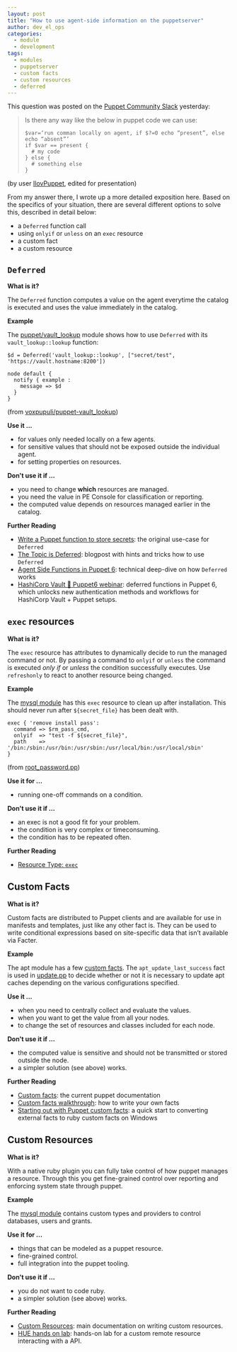 ```yaml
---
layout: post
title: "How to use agent-side information on the puppetserver"
author: dev_el_ops
categories:
  - module
  - development
tags:
  - modules
  - puppetserver
  - custom facts
  - custom resources
  - deferred
---
```


This question was posted on the [Puppet Community Slack](https://slack.puppet.com/) yesterday:

> Is there any way like the below in puppet code we can use:
> ```
> $var=‘run comman locally on agent, if $?=0 echo “present”, else echo “absent”’
> if $var == present {
>   # my code
> } else {
>   # something else
> }
> ```
(by user [IlovPuppet](https://app.slack.com/team/URGFPBS0N), edited for presentation)

From my answer there, I wrote up a more detailed exposition here.
Based on the specifics of your situation,
there are several different options to solve this,
described in detail below:

* a `Deferred` function call
* using `onlyif` or `unless` on an `exec` resource
* a custom fact
* a custom resource

## `Deferred`

**What is it?**

The `Deferred` function computes a value on the agent everytime the catalog is executed and uses the value immediately in the catalog.

**Example**

The [puppet/vault_lookup](https://forge.puppet.com/puppet/vault_lookup) module shows how to use `Deferred` with its `vault_lookup::lookup` function:

```puppet
$d = Deferred('vault_lookup::lookup', ["secret/test", 'https://vault.hostname:8200'])

node default {
  notify { example :
    message => $d
  }
}
```
(from [voxpupuli/puppet-vault_lookup](https://github.com/voxpupuli/puppet-vault_lookup#usage))

**Use it ...**

* for values only needed locally on a few agents.
* for sensitive values that should not be exposed outside the individual agent.
* for setting properties on resources.

**Don't use it if ...**

* you need to change **which** resources are managed.
* you need the value in PE Console for classification or reporting.
* the computed value depends on resources managed earlier in the catalog.

**Further Reading**

* [Write a Puppet function to store secrets](https://puppet.com/docs/puppet/latest/write_a_puppet_function_to_store_secrets.html): the original use-case for `Deferred`
* [The Topic is Deferred](http://puppet-on-the-edge.blogspot.com/2018/10/the-topic-is-deferred.html): blogpost with hints and tricks how to use `Deferred`
* [Agent Side Functions in Puppet 6](https://binford2k.com/2019/11/12/deferred-functions/): technical deep-dive on how `Deferred` works
* [HashiCorp Vault 🧡 Puppet6 webinar](https://www.hashicorp.com/resources/agent-side-lookups-with-hashicorp-vault-puppet-6): deferred functions in Puppet 6, which unlocks new authentication methods and workflows for HashiCorp Vault + Puppet setups.

## `exec` resources

**What is it?**

The `exec` resource has attributes to dynamically decide to run the managed command or not.
By passing a command to `onlyif` or `unless` the command is executed *only if* or *unless* the condition successfully executes.
Use `refreshonly` to react to another resource being changed.

**Example**

The [mysql module](https://forge.puppet.com/puppetlabs/mysql) has this `exec` resource to clean up after installation. This should never run after `${secret_file}` has been dealt with.
```puppet
exec { 'remove install pass':
  command => $rm_pass_cmd,
  onlyif  => "test -f ${secret_file}",
  path    => '/bin:/sbin:/usr/bin:/usr/sbin:/usr/local/bin:/usr/local/sbin'
}
```
(from [root_password.pp](https://github.com/puppetlabs/puppetlabs-mysql/blob/312aca80ba7699ab37f9051d871aac2e05b217b3/manifests/server/root_password.pp#L20-L24))

**Use it for ...**

* running one-off commands on a condition.

**Don't use it if ...**

* an exec is not a good fit for your problem.
* the condition is very complex or timeconsuming.
* the condition has to be repeated often.

**Further Reading**

* [Resource Type: `exec`](https://puppet.com/docs/puppet/latest/types/exec.html)

## Custom Facts

**What is it?**

Custom facts are distributed to Puppet clients and are available for use in manifests and templates,
just like any other fact is.
They can be used to write conditional expressions based on site-specific data that isn’t available via Facter.

**Example**

The apt module has a few [custom facts](https://github.com/puppetlabs/puppetlabs-apt#facts). The `apt_update_last_success` fact is used in [update.pp](https://github.com/puppetlabs/puppetlabs-apt/blob/master/manifests/update.pp) to decide whether or not it is necessary to update apt caches depending on the various configurations specified.

**Use it ...**

* when you need to centrally collect and evaluate the values.
* when you want to get the value from all your nodes.
* to change the set of resources and classes included for each node.

**Don't use it if ...**

* the computed value is sensitive and should not be transmitted or stored outside the node.
* a simpler solution (see above) works.

**Further Reading**

* [Custom facts](https://puppet.com/docs/puppet/latest/fact_overview.html): the current puppet documentation
* [Custom facts walkthrough](https://puppet.com/docs/puppet/latest/custom_facts.html): how to write your own facts
* [Starting out with Puppet custom facts](https://glennsarti.github.io/blog/puppet-ruby-facts/): a quick start to converting external facts to ruby custom facts on Windows

## Custom Resources

**What is it?**

With a native ruby plugin you can fully take control of how puppet manages a resource. Through this you get fine-grained control over reporting and enforcing system state through puppet.

**Example**

The [mysql module](https://forge.puppet.com/puppetlabs/mysql) contains custom types and providers to control databases, users and grants.

**Use it for ...**

* things that can be modeled as a puppet resource.
* fine-grained control.
* full integration into the puppet tooling.

**Don't use it if ...**

* you do not want to code ruby.
* a simpler solution (see above) works.

**Further Reading**

* [Custom Resources](https://puppet.com/docs/puppet/latest/custom_resources.html): main documentation on writing custom resources.
* [HUE hands on lab](https://github.com/puppetlabs/puppet-resource_api/tree/master/docs): hands-on lab for a custom remote resource interacting with a API.
